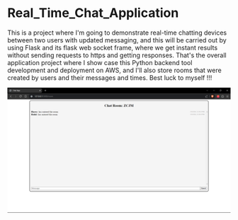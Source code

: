 # Real_Time_Chat_Application

This is a project where I'm going to demonstrate real-time chatting devices between two users with updated messaging, and this will be carried out by using Flask and its flask web socket frame, where we get instant results without sending requests to https and getting responses. That's the overall application project where I show case this Python backend tool development and deployment on AWS, and I'll also store rooms that were created by users and their messages and times. Best luck to myself !!!

![ChatRoom](./assets/img/Screenshot%20(965).png)